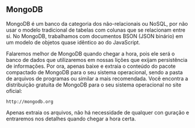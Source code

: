 ## MongoDB


MongoDB é um banco da categoria dos não-relacionais ou NoSQL, por não usar o modelo tradicional de tabelas com colunas que se relacionam entre si. No MongoDB, trabalhamos com documentos BSON (JSON binário) em um modelo de objetos quase idêntico ao do JavaScript.

Falaremos melhor de MongoDB quando chegar a hora, pois ele será o banco
de dados que utilizaremos em nossas lições que exijam persistência de informações. Por ora, apenas baixe e extraia o conteúdo do pacote compactado de MongoDB para o seu sistema operacional, sendo a pasta de arquivos de programas ou similar a mais recomendada. Você encontra a distribuição gratuita de MongoDB para o seu sistema operacional no site oficial:

    http://mongodb.org

Apenas extraia os arquivos, não há necessidade de qualquer con guração e entraremos nos detalhes quando chegar a hora certa.